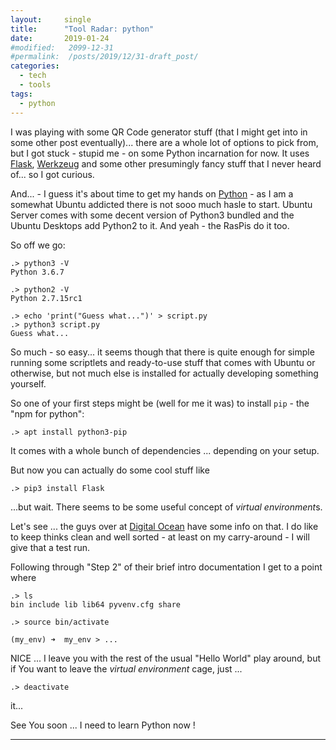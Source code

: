 ```yaml
---
layout:     single
title:      "Tool Radar: python"
date:       2019-01-24
#modified:   2099-12-31
#permalink:  /posts/2019/12/31-draft_post/
categories: 
  - tech
  - tools
tags:
  - python
---
```


I was playing with some QR Code generator stuff (that I might get into in some other post eventually)... there are a
whole lot of options to pick from, but  I got stuck - stupid me - on some Python incarnation for now. It uses [Flask][flask],
[Werkzeug][werkzeug] and some other presumingly fancy stuff that I never heard of... so I got curious.

And... - I guess it's about time to get my hands on [Python][python] - as I am a somewhat Ubuntu addicted there is not
sooo much hasle to start. Ubuntu Server comes with some decent version of Python3 bundled and the Ubuntu Desktops add
Python2 to it. And yeah - the RasPis do it too.

So off we go:

```shell
.> python3 -V
Python 3.6.7

.> python2 -V
Python 2.7.15rc1

.> echo 'print("Guess what...")' > script.py
.> python3 script.py
Guess what...
```

So much - so easy... it seems though that there is quite enough for simple running some scriptlets and ready-to-use stuff
that comes with Ubuntu or otherwise, but not much else is installed for actually developing something yourself.

So one of your first steps might be (well for me it was) to install `pip` - the "npm for python":

```shell
.> apt install python3-pip
```

It comes with a whole bunch of dependencies ... depending on your setup.

But now you can actually do some cool stuff like

```shell
.> pip3 install Flask
```

...but wait. There seems to be some useful concept of *virtual environment*s.

Let's see ... the guys over at [Digital Ocean][digital-ocean] have some info on that. I do like to keep thinks clean
and well sorted - at least on my carry-around - I will give that a test run.

Following through "Step 2" of their brief intro documentation I get to a point where

```shell
.> ls
bin include lib lib64 pyvenv.cfg share

.> source bin/activate

(my_env) ➜  my_env > ...
```

NICE ... I leave you with the rest of the usual "Hello World" play around, but if You want to leave the *virtual
environment* cage, just ...

```shell
.> deactivate
```

it...

See You soon ... I need to learn Python now !

---

[python]:         https://www.python.org/
[flask]:          http://flask.pocoo.org/
[werkzeug]:       http://werkzeug.pocoo.org/
[digital-ocean]:  https://www.digitalocean.com/community/tutorials/how-to-install-python-3-and-set-up-a-programming-environment-on-an-ubuntu-18-04-server